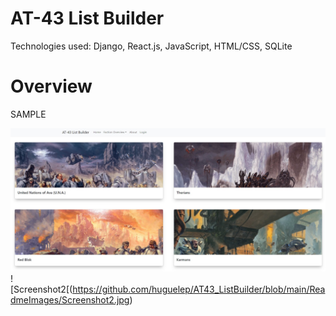 # AT-43 List Builder

Technologies used: Django, React.js, JavaScript, HTML/CSS, SQLite

# Overview

SAMPLE

![Screenshot](https://github.com/huguelep/AT43_ListBuilder/blob/main/ReadmeImages/Screenshot.jpg)
![Screenshot2[(https://github.com/huguelep/AT43_ListBuilder/blob/main/ReadmeImages/Screenshot2.jpg)
